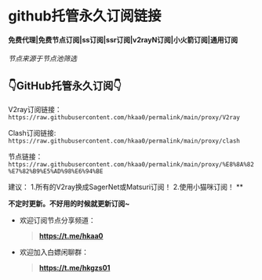 # github托管永久订阅链接
#### 免费代理|免费节点订阅|ss订阅|ssr订阅|v2rayN订阅|小火箭订阅|通用订阅

*节点来源于节点池筛选*

## 👇GitHub托管永久订阅👇
V2ray订阅链接：
`https://raw.githubusercontent.com/hkaa0/permalink/main/proxy/V2ray`

Clash订阅链接:
`https://raw.githubusercontent.com/hkaa0/permalink/main/proxy/clash`

节点链接：
`https://raw.githubusercontent.com/hkaa0/permalink/main/proxy/%E8%8A%82%E7%82%B9%E5%AD%98%E6%94%BE`

建议：
1.所有的V2ray换成SagerNet或Matsuri订阅！
2.使用小猫咪订阅！                      **

**不定时更新。不好用的时候就更新订阅~**

- 欢迎订阅节点分享频道：
  >**https://t.me/hkaa0**

- 欢迎加入白嫖闲聊群：
  >**https://t.me/hkgzs01**
